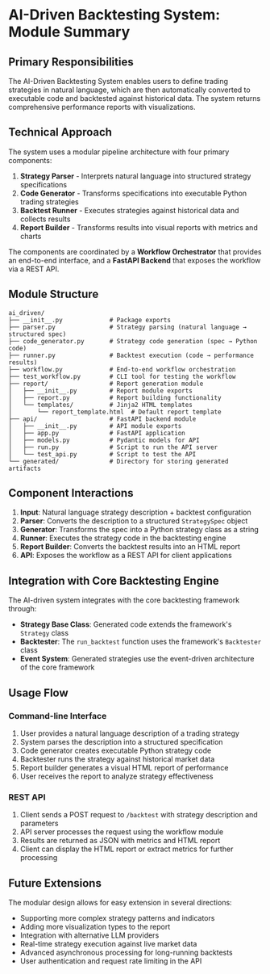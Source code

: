 # AI-Driven Backtesting System: Module Summary

## Primary Responsibilities

The AI-Driven Backtesting System enables users to define trading strategies in natural language, which are then automatically converted to executable code and backtested against historical data. The system returns comprehensive performance reports with visualizations.

## Technical Approach

The system uses a modular pipeline architecture with four primary components:

1. **Strategy Parser** - Interprets natural language into structured strategy specifications
2. **Code Generator** - Transforms specifications into executable Python trading strategies
3. **Backtest Runner** - Executes strategies against historical data and collects results
4. **Report Builder** - Transforms results into visual reports with metrics and charts

The components are coordinated by a **Workflow Orchestrator** that provides an end-to-end interface, and a **FastAPI Backend** that exposes the workflow via a REST API.

## Module Structure

```
ai_driven/
├── __init__.py             # Package exports
├── parser.py               # Strategy parsing (natural language → structured spec)
├── code_generator.py       # Strategy code generation (spec → Python code)
├── runner.py               # Backtest execution (code → performance results)
├── workflow.py             # End-to-end workflow orchestration
├── test_workflow.py        # CLI tool for testing the workflow
├── report/                 # Report generation module
│   ├── __init__.py         # Report module exports
│   ├── report.py           # Report building functionality
│   └── templates/          # Jinja2 HTML templates
│       └── report_template.html  # Default report template
├── api/                    # FastAPI backend module
│   ├── __init__.py         # API module exports
│   ├── app.py              # FastAPI application
│   ├── models.py           # Pydantic models for API
│   ├── run.py              # Script to run the API server
│   └── test_api.py         # Script to test the API
└── generated/              # Directory for storing generated artifacts
```

## Component Interactions

1. **Input**: Natural language strategy description + backtest configuration
2. **Parser**: Converts the description to a structured `StrategySpec` object
3. **Generator**: Transforms the spec into a Python strategy class as a string
4. **Runner**: Executes the strategy code in the backtesting engine
5. **Report Builder**: Converts the backtest results into an HTML report
6. **API**: Exposes the workflow as a REST API for client applications

## Integration with Core Backtesting Engine

The AI-driven system integrates with the core backtesting framework through:

- **Strategy Base Class**: Generated code extends the framework's `Strategy` class
- **Backtester**: The `run_backtest` function uses the framework's `Backtester` class
- **Event System**: Generated strategies use the event-driven architecture of the core framework

## Usage Flow

### Command-line Interface
1. User provides a natural language description of a trading strategy
2. System parses the description into a structured specification
3. Code generator creates executable Python strategy code
4. Backtester runs the strategy against historical market data
5. Report builder generates a visual HTML report of performance
6. User receives the report to analyze strategy effectiveness

### REST API
1. Client sends a POST request to `/backtest` with strategy description and parameters
2. API server processes the request using the workflow module
3. Results are returned as JSON with metrics and HTML report
4. Client can display the HTML report or extract metrics for further processing

## Future Extensions

The modular design allows for easy extension in several directions:

- Supporting more complex strategy patterns and indicators
- Adding more visualization types to the report
- Integration with alternative LLM providers
- Real-time strategy execution against live market data
- Advanced asynchronous processing for long-running backtests
- User authentication and request rate limiting in the API 